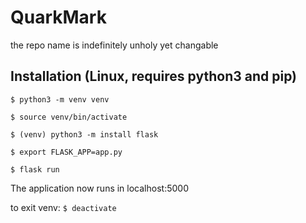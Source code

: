 # QuarkMark
the repo name is indefinitely unholy yet changable

## Installation (Linux, requires python3 and pip)
```$ python3 -m venv venv```

```$ source venv/bin/activate```

```$ (venv) python3 -m install flask``` 

```$ export FLASK_APP=app.py```

```$ flask run```

The application now runs in localhost:5000

to exit venv: ```$ deactivate```
